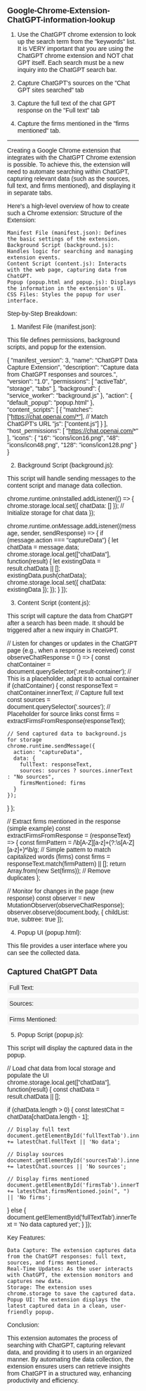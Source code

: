 # Google-Chrome-Extension-ChatGPT-information-lookup
1. Use the ChatGPT chrome extension to look up the search term from the "keywords" list.  It is VERY important that you are using the ChatGPT chrome extension and NOT chat GPT itself.  Each search must be a new inquiry into the ChatGPT search bar.

2. Capture ChatGPT's sources on the "Chat GPT sites searched" tab

3. Capture the full text of the chat GPT response on the "Full text" tab

4. Capture the firms mentioned in the "firms mentioned" tab.
-------------------
Creating a Google Chrome extension that integrates with the ChatGPT Chrome extension is possible. To achieve this, the extension will need to automate searching within ChatGPT, capturing relevant data (such as the sources, full text, and firms mentioned), and displaying it in separate tabs.

Here's a high-level overview of how to create such a Chrome extension:
Structure of the Extension:

    Manifest File (manifest.json): Defines the basic settings of the extension.
    Background Script (background.js): Handles logic for searching and managing extension events.
    Content Script (content.js): Interacts with the web page, capturing data from ChatGPT.
    Popup (popup.html and popup.js): Displays the information in the extension's UI.
    CSS Files: Styles the popup for user interface.

Step-by-Step Breakdown:
1. Manifest File (manifest.json):

This file defines permissions, background scripts, and popup for the extension.

{
  "manifest_version": 3,
  "name": "ChatGPT Data Capture Extension",
  "description": "Capture data from ChatGPT responses and sources.",
  "version": "1.0",
  "permissions": [
    "activeTab",
    "storage",
    "tabs"
  ],
  "background": {
    "service_worker": "background.js"
  },
  "action": {
    "default_popup": "popup.html"
  },
  "content_scripts": [
    {
      "matches": ["https://chat.openai.com/*"],  // Match ChatGPT's URL
      "js": ["content.js"]
    }
  ],
  "host_permissions": [
    "https://chat.openai.com/*"
  ],
  "icons": {
    "16": "icons/icon16.png",
    "48": "icons/icon48.png",
    "128": "icons/icon128.png"
  }
}

2. Background Script (background.js):

This script will handle sending messages to the content script and manage data collection.

chrome.runtime.onInstalled.addListener(() => {
  chrome.storage.local.set({ chatData: [] });  // Initialize storage for chat data
});

chrome.runtime.onMessage.addListener((message, sender, sendResponse) => {
  if (message.action === "captureData") {
    let chatData = message.data;
    chrome.storage.local.get(["chatData"], function(result) {
      let existingData = result.chatData || [];
      existingData.push(chatData);
      chrome.storage.local.set({ chatData: existingData });
    });
  }
});

3. Content Script (content.js):

This script will capture the data from ChatGPT after a search has been made. It should be triggered after a new inquiry in ChatGPT.

// Listen for changes or updates in the ChatGPT page (e.g., when a response is received)
const observeChatResponse = () => {
  const chatContainer = document.querySelector('.result-container');  // This is a placeholder, adapt it to actual container
  if (chatContainer) {
    const responseText = chatContainer.innerText;  // Capture full text
    const sources = document.querySelector('.sources');  // Placeholder for source links
    const firms = extractFirmsFromResponse(responseText);

    // Send captured data to background.js for storage
    chrome.runtime.sendMessage({
      action: "captureData",
      data: {
        fullText: responseText,
        sources: sources ? sources.innerText : "No sources",
        firmsMentioned: firms
      }
    });
  }
};

// Extract firms mentioned in the response (simple example)
const extractFirmsFromResponse = (responseText) => {
  const firmPattern = /\b[A-Z][a-z]+(?:\s[A-Z][a-z]+)*\b/g;  // Simple pattern to match capitalized words (firms)
  const firms = responseText.match(firmPattern) || [];
  return Array.from(new Set(firms));  // Remove duplicates
};

// Monitor for changes in the page (new response)
const observer = new MutationObserver(observeChatResponse);
observer.observe(document.body, { childList: true, subtree: true });

4. Popup UI (popup.html):

This file provides a user interface where you can see the collected data.

<!DOCTYPE html>
<html lang="en">
<head>
  <meta charset="UTF-8">
  <meta name="viewport" content="width=device-width, initial-scale=1.0">
  <title>ChatGPT Data Capture</title>
  <style>
    body {
      font-family: Arial, sans-serif;
      width: 300px;
      padding: 10px;
    }
    h1 {
      font-size: 18px;
    }
    .tab {
      margin-bottom: 10px;
      padding: 5px;
      background-color: #f4f4f4;
      border-radius: 5px;
    }
  </style>
</head>
<body>
  <h1>Captured ChatGPT Data</h1>
  <div id="tabs">
    <div class="tab" id="fullTextTab">Full Text: </div>
    <div class="tab" id="sourcesTab">Sources: </div>
    <div class="tab" id="firmsTab">Firms Mentioned: </div>
  </div>

  <script src="popup.js"></script>
</body>
</html>

5. Popup Script (popup.js):

This script will display the captured data in the popup.

// Load chat data from local storage and populate the UI
chrome.storage.local.get(["chatData"], function(result) {
  const chatData = result.chatData || [];

  if (chatData.length > 0) {
    const latestChat = chatData[chatData.length - 1];

    // Display full text
    document.getElementById('fullTextTab').innerText += latestChat.fullText || 'No data';
    
    // Display sources
    document.getElementById('sourcesTab').innerText += latestChat.sources || 'No sources';
    
    // Display firms mentioned
    document.getElementById('firmsTab').innerText += latestChat.firmsMentioned.join(", ") || 'No firms';
  } else {
    document.getElementById('fullTextTab').innerText = 'No data captured yet';
  }
});

Key Features:

    Data Capture: The extension captures data from the ChatGPT responses: full text, sources, and firms mentioned.
    Real-Time Updates: As the user interacts with ChatGPT, the extension monitors and captures new data.
    Storage: The extension uses chrome.storage to save the captured data.
    Popup UI: The extension displays the latest captured data in a clean, user-friendly popup.

Conclusion:

This extension automates the process of searching with ChatGPT, capturing relevant data, and providing it to users in an organized manner. By automating the data collection, the extension ensures users can retrieve insights from ChatGPT in a structured way, enhancing productivity and efficiency.
